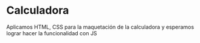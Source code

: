 # Calculadora
Aplicamos HTML, CSS para la maquetación de la calculadora y esperamos lograr hacer la funcionalidad con JS
